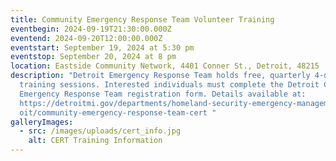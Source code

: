 ```yaml
---
title: Community Emergency Response Team Volunteer Training
eventbegin: 2024-09-19T21:30:00.000Z
eventend: 2024-09-20T12:00:00.000Z
eventstart: September 19, 2024 at 5:30 pm
eventstop: September 20, 2024 at 8 pm
location: Eastside Community Network, 4401 Conner St., Detroit, 48215
description: "Detroit Emergency Response Team holds free, quarterly 4-day
  training sessions. Interested individuals must complete the Detroit Community
  Emergency Response Team registration form. Details available at:
  https://detroitmi.gov/departments/homeland-security-emergency-management-detr\
  oit/community-emergency-response-team-cert "
galleryImages:
  - src: /images/uploads/cert_info.jpg
    alt: CERT Training Information
---
```

